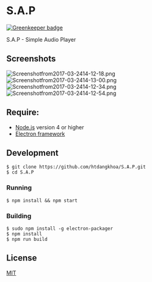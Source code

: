 # S.A.P

[![Greenkeeper badge](https://badges.greenkeeper.io/htdangkhoa/S.A.P.svg)](https://greenkeeper.io/)

S.A.P - Simple Audio Player

## Screenshots
![Screenshotfrom2017-03-2414-12-18.png](http://sv1.upsieutoc.com/2017/03/24/Screenshotfrom2017-03-2414-12-18.png)
![Screenshotfrom2017-03-2414-13-00.png](http://sv1.upsieutoc.com/2017/03/24/Screenshotfrom2017-03-2414-13-00.png)
![Screenshotfrom2017-03-2414-12-34.png](http://sv1.upsieutoc.com/2017/03/24/Screenshotfrom2017-03-2414-12-34.png)
![Screenshotfrom2017-03-2414-12-54.png](http://sv1.upsieutoc.com/2017/03/24/Screenshotfrom2017-03-2414-12-54.png)


## Require:  
  - [Node.js](https://nodejs.org/) version 4 or higher
  - [Electron framework](http://electron.atom.io/)

## Development
```
$ git clone https://github.com/htdangkhoa/S.A.P.git
$ cd S.A.P
```
  
### Running
```
$ npm install && npm start
```
  
### Building
```
$ sudo npm install -g electron-packager
$ npm install
$ npm run build
```

  
## License
[MIT](https://github.com/htdangkhoa/S.A.P/blob/master/LICENSE)
